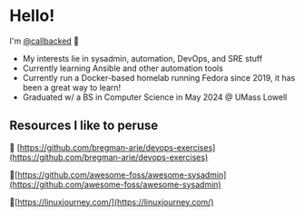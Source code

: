 # Hello!
I'm [@callbacked](https://github.com/callbacked) **👋**

*  My interests lie in sysadmin, automation, DevOps, and SRE stuff
* Currently learning Ansible and other automation tools
* Currently run a Docker-based homelab running Fedora since 2019, it has been a great way to learn!
* Graduated w/ a BS in Computer Science in May 2024 @ UMass Lowell 


## Resources I like to peruse
📌 [https://github.com/bregman-arie/devops-exercises](https://github.com/bregman-arie/devops-exercises)

📌[https://github.com/awesome-foss/awesome-sysadmin](https://github.com/awesome-foss/awesome-sysadmin)

📌[https://linuxjourney.com/](https://linuxjourney.com/)
